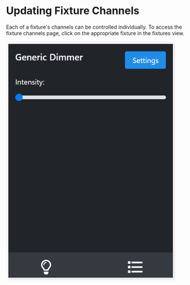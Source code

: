 # Updating Fixture Channels

Each of a fixture's channels can be controlled individually. To access the fixture channels page, click on the appropriate fixture in the fixtures view.

![Fixture channels UI page](../../images/fixture_channels.png)